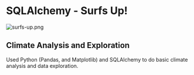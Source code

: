 # SQLAlchemy - Surfs Up!

![surfs-up.png](Images/surfs-up.png)

## Climate Analysis and Exploration

Used Python (Pandas, and Matplotlib) and SQLAlchemy to do basic climate analysis and data exploration.